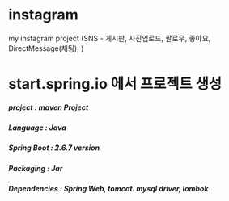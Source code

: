 # instagram
my instagram project (SNS - 게시판, 사진업로드, 팔로우, 좋아요, DirectMessage(채팅), )

# start.spring.io 에서 프로젝트 생성
##### project : maven Project
##### Language : Java
##### Spring Boot : 2.6.7 version
##### Packaging : Jar
##### Dependencies : Spring Web, tomcat. mysql driver, lombok

